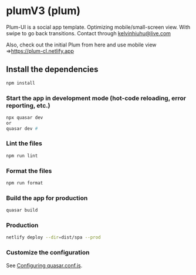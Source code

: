# plumV3 (plum)

Plum-UI is a social app template.
Optimizing mobile/small-screen view.
With swipe to go back transitions.
Contact through kelvinhiuhu@live.com

Also, check out the initial Plum from here and use mobile view =>https://plum-cl.netlify.app

## Install the dependencies

```bash
npm install
```

### Start the app in development mode (hot-code reloading, error reporting, etc.)

```bash
npx quasar dev
or
quasar dev #
```

### Lint the files

```bash
npm run lint
```

### Format the files

```bash
npm run format
```

### Build the app for production

```bash
quasar build
```

### Production

```bash
netlify deploy --dir=dist/spa --prod
```

### Customize the configuration

See [Configuring quasar.conf.js](https://quasar.dev/quasar-cli/quasar-conf-js).

```

```
